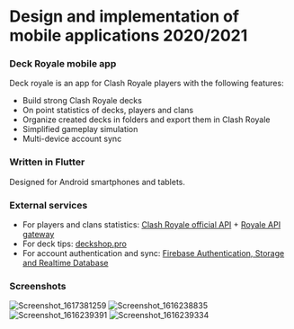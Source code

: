 # Design and implementation of mobile applications 2020/2021

### Deck Royale mobile app

Deck royale is an app for Clash Royale players with the following features:

- Build strong Clash Royale decks
- On point statistics of decks, players and clans
- Organize created decks in folders and export them in Clash Royale
- Simplified gameplay simulation
- Multi-device account sync

### Written in Flutter

Designed for Android smartphones and tablets.

### External services

- For players and clans statistics: [Clash Royale official API](https://developer.clashroyale.com/#/) + [Royale API gateway](https://docs.royaleapi.com/#/)
- For deck tips: [deckshop.pro](https://www.deckshop.pro)
- For account authentication and sync: [Firebase Authentication, Storage and Realtime Database](https://firebase.google.com)

### Screenshots

![Screenshot_1617381259](https://user-images.githubusercontent.com/37838538/123552789-0ed7c080-d778-11eb-9677-89df27a750cf.png)
![Screenshot_1616238835](https://user-images.githubusercontent.com/37838538/123552792-10a18400-d778-11eb-9341-b9d215ea0a82.png)
![Screenshot_1616239391](https://user-images.githubusercontent.com/37838538/123552794-11d2b100-d778-11eb-8845-75fac4d78018.png)
![Screenshot_1616239334](https://user-images.githubusercontent.com/37838538/123552795-1303de00-d778-11eb-8960-8836a65faee0.png)


